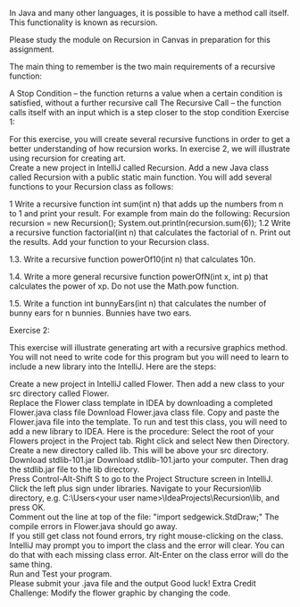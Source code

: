
In Java and many other languages,  it is possible to have a method call itself. This functionality is known as recursion. 

Please study the module on Recursion in Canvas in preparation for this assignment. 

The main thing to remember is the two main requirements of a recursive function:

A Stop Condition – the function returns a value when a certain condition is satisfied, without a further recursive call
The Recursive Call – the function calls itself with an input which is a step closer to the stop condition
Exercise 1: 

For this exercise, you will create several recursive functions in order to get a better understanding of how recursion works.  In exercise 2, we will illustrate using recursion for creating art.  
Create a new project in IntelliJ called Recursion.  Add a new Java class called Recursion with a public static main function.   You will add several functions to your Recursion class as follows:

1  Write a recursive function int sum(int n) that adds up the numbers from n to 1 and print your result.   For example from main do the following: 
        Recursion recursion = new Recursion();
        System.out.println(recursion.sum(6));
  1.2 Write a recursive function factorial(int n) that calculates the factorial of n.  Print out the results.  Add your function to your Recursion class. 

  1.3.   Write a recursive function powerOf10(int n) that calculates 10n.  

  1.4.  Write a more general recursive function powerOfN(int x, int p)  that calculates the power of xp.  Do not use the Math.pow function.  

1.5.  Write a function int bunnyEars(int n) that calculates the number of bunny ears for n bunnies.  Bunnies have two ears.   

Exercise 2: 

This exercise will illustrate generating art with a recursive graphics method.   You will not need to write code for this program but you will need to learn to include a new library into the IntelliJ.   Here are the steps:

Create a new project in IntelliJ called Flower.  Then add a new class to your src directory called Flower.   
Replace the Flower class template in IDEA by downloading a completed Flower.java class file Download Flower.java class file.  Copy and paste the Flower.java file into the template. 
To run and test this class, you will need to add a new library to IDEA.  Here is the procedure: 
Select the root of your Flowers project in the Project tab.   Right click and select New then Directory.  Create a new directory called lib.   This will be above your src directory.  
Download stdlib-101.jar  Download stdlib-101.jarto your computer.  Then drag the stdlib.jar file to the lib directory.  
Press Control-Alt-Shift S to go to the Project Structure screen in IntelliJ.   Click the left plus sign under libraries.  Navigate to your Recursion\lib directory, e.g. C:\Users\<your user name>\IdeaProjects\Recursion\lib, and press OK.  
Comment out the line at top of the file:  "import sedgewick.StdDraw;" 
The compile errors in Flower.java should go away.   
If you still get class not found errors,  try right mouse-clicking on the class.  IntelliJ may prompt you to import the class and the error will clear.  You can do that with each missing class error.  Alt-Enter on the class error will do the same thing.   
Run and Test your program.  
Please submit your .java file and the output  Good luck!
Extra Credit Challenge:  Modify the flower graphic by changing the code. 
